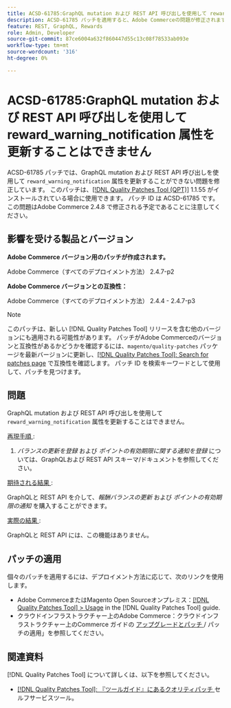 ```yaml
---
title: ACSD-61785:GraphQL mutation および REST API 呼び出しを使用して reward_warning_notification 属性を更新することはできません
description: ACSD-61785 パッチを適用すると、Adobe Commerceの問題が修正されます。この問題では、GraphQL ミューテーションおよび REST API 呼び出しを使用して「reward_warning_notification」属性を更新することはできません。
feature: REST, GraphQL, Rewards
role: Admin, Developer
source-git-commit: 87ce6004a632f860447d55c13c08f78533ab093e
workflow-type: tm+mt
source-wordcount: '316'
ht-degree: 0%

---
```


# ACSD-61785:GraphQL mutation および REST API 呼び出しを使用して reward_warning_notification 属性を更新することはできません

ACSD-61785 パッチでは、GraphQL mutation および REST API 呼び出しを使用して `reward_warning_notification` 属性を更新することができない問題を修正しています。 このパッチは、[[!DNL Quality Patches Tool (QPT)]](/help/tools/quality-patches-tool/quality-patches-tool-to-self-serve-quality-patches.md) 1.1.55 がインストールされている場合に使用できます。 パッチ ID は ACSD-61785 です。 この問題はAdobe Commerce 2.4.8 で修正される予定であることに注意してください。

## 影響を受ける製品とバージョン

**Adobe Commerce バージョン用のパッチが作成されます。**

Adobe Commerce（すべてのデプロイメント方法） 2.4.7-p2

**Adobe Commerce バージョンとの互換性：**

Adobe Commerce（すべてのデプロイメント方法） 2.4.4 - 2.4.7-p3

>[!NOTE]
>
>このパッチは、新しい [!DNL Quality Patches Tool] リリースを含む他のバージョンにも適用される可能性があります。 パッチがAdobe Commerceのバージョンと互換性があるかどうかを確認するには、`magento/quality-patches` パッケージを最新バージョンに更新し、[[!DNL Quality Patches Tool]: Search for patches page](https://experienceleague.adobe.com/tools/commerce-quality-patches/index.html?lang=ja) で互換性を確認します。 パッチ ID を検索キーワードとして使用して、パッチを見つけます。

## 問題

GraphQL mutation および REST API 呼び出しを使用して `reward_warning_notification` 属性を更新することはできません。

<u> 再現手順 </u>:

1. *バランスの更新を登録* および *ポイントの有効期限に関する通知を登録* については、GraphQLおよび REST API スキーマ/ドキュメントを参照してください。

<u> 期待される結果 </u>:

GraphQLと REST API を介して、*報酬バランスの更新* および *ポイントの有効期限の通知* を購入することができます。

<u> 実際の結果 </u>:

GraphQLと REST API には、この機能はありません。

## パッチの適用

個々のパッチを適用するには、デプロイメント方法に応じて、次のリンクを使用します。

* Adobe CommerceまたはMagento Open Sourceオンプレミス：[[!DNL Quality Patches Tool] > Usage](/help/tools/quality-patches-tool/usage.md) in the [!DNL Quality Patches Tool] guide.
* クラウドインフラストラクチャー上のAdobe Commerce：クラウドインフラストラクチャー上のCommerce ガイドの [ アップグレードとパッチ ](https://experienceleague.adobe.com/docs/commerce-cloud-service/user-guide/develop/upgrade/apply-patches.html?lang=ja)/ パッチの適用」を参照してください。

## 関連資料

[!DNL Quality Patches Tool] について詳しくは、以下を参照してください。

* [[!DNL Quality Patches Tool]: 『ツールガイド』にあるクオリティパッチ ](/help/tools/quality-patches-tool/quality-patches-tool-to-self-serve-quality-patches.md) セルフサービスツール。
